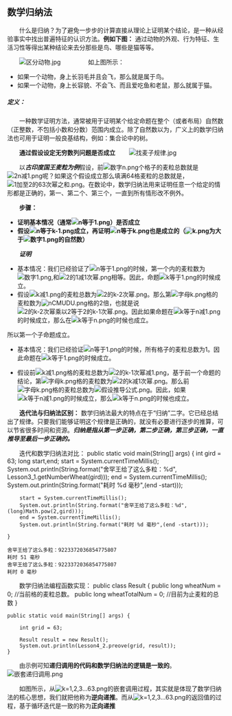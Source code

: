 ## 数学归纳法

　　什么是归纳？为了避免一步步的计算直接从理论上证明某个结论，是一种从经验事实中找出普遍特征的认识方法。**例如下图：** 通过动物的外观、行为特征、生活习性等得出某种结论来去分那些是鸟、哪些是猫等等。

　　![区分动物.jpg](https://s2.ax1x.com/2019/09/02/nCFAVP.jpg)
　　
　　如上图所示：

* 如果一个动物，身上长羽毛并且会飞，那么就是属于鸟。
* 如果一个动物，身上长容貌、不会飞、而且爱吃鱼和老鼠，那么就属于猫。

##### 定义：
　　一种数学证明方法，通常被用于证明某个给定命题在整个（或者布局）自然数（正整数，不包括小数和分数）范围内成立。除了自然数以为，广义上的数学归纳法也可用于证明一般良基结构，例如：集合论中的树。

　　**通过假设设定无穷数列问题是否成立**
　　![找麦子规律.jpg](https://s2.ax1x.com/2019/07/30/eJHE1x.jpg)

　　以***古印度国王麦粒为例***假设，前![数字n.png](https://s2.ax1x.com/2019/07/30/eJHwNj.png)个格子的麦粒总数就是![2n减1.png](https://s2.ax1x.com/2019/09/02/nCEQrd.png)呢？如果这个假设成立那么填满64格麦粒的总数就是，![1加至2的63次幂之和.png](https://s2.ax1x.com/2019/09/02/nCV1lF.png)。在数论中，数学归纳法用来证明任意一个给定的情形都是正确的，第一、第二个、第三个，一直到所有情形改不例外。

　　**步骤：**
* **证明基本情况（通常![n等于1.png](https://s2.ax1x.com/2019/09/02/nCZE9K.png)）是否成立**
* **假设![n等于k-1.png](https://s2.ax1x.com/2019/09/02/nCZlNt.png)成立，再证明![n等于k.png](https://s2.ax1x.com/2019/09/02/nCewse.png)也是成立的（![k.png](https://s2.ax1x.com/2019/09/02/nCeXyF.png)为大于![数字1.png](https://s2.ax1x.com/2019/09/02/nCmFSK.png)的自然数）**

　　***证明***

* 基本情况：我们已经验证了![n等于1.png](https://s2.ax1x.com/2019/09/02/nCZE9K.png)的时候，第一个内的麦粒数为![数字1.png](https://s2.ax1x.com/2019/09/02/nCmFSK.png),和![2的1减1次幂.png](https://s2.ax1x.com/2019/09/02/nCnja9.png)相等。因此，命题![k等于1.png](https://s2.ax1x.com/2019/09/02/nCuNR0.png)的时候成立。
* 假设![k减1.png](https://s2.ax1x.com/2019/09/02/nCMUDU.png)的麦粒总数为![2的k-2次幂.png](https://s2.ax1x.com/2019/09/02/nC20dU.png)。那么第![字母k.png](https://s2.ax1x.com/2019/09/02/nCeXyF.png)格的麦粒数为![nCMUDU.png](https://s2.ax1x.com/2019/09/02/nCMUDU.png)格的2倍，也就是说![2的k-2次幂乘以2等于2的k-1次幂.png](https://s2.ax1x.com/2019/09/02/nCRO39.png)。因此如果命题在![k等于n减1.png](https://s2.ax1x.com/2019/09/02/nCZlNt.png)的时候成立，那么在![k等于n.png](https://s2.ax1x.com/2019/09/02/nCWmHf.png)的时候也成立。

所以第一个子命题成立。

* 基本情况：我们已经验证![n等于1.png](https://s2.ax1x.com/2019/09/02/nCZE9K.png)的时候，所有格子的麦粒总数为1。因此命题在![k等于1.png](https://s2.ax1x.com/2019/09/02/nCuNR0.png)的时候成立。

* 假设前![k减1.png](https://s2.ax1x.com/2019/09/02/nCMUDU.png)格的麦粒总数为![2的k-1次幂减1.png](https://s2.ax1x.com/2019/09/02/nCMhUH.png)，基于前一个命题的结论，第![字母k.png](https://s2.ax1x.com/2019/09/02/nCeXyF.png)格的麦粒数为![2的k减1次幂.png](https://s2.ax1x.com/2019/09/02/nCl0pR.png)。那么前![字母k.png](https://s2.ax1x.com/2019/09/02/nCeXyF.png)格的麦粒总数为![假设推导公式.png](https://s2.ax1x.com/2019/09/02/nC1iEF.png)。因此，如果![k等于n减1.png](https://s2.ax1x.com/2019/09/02/nCZlNt.png)的时候成立，那么![k等于n.png](https://s2.ax1x.com/2019/09/02/nCWmHf.png)的时候也成立。

　　**迭代法与归纳法区别：**
数学归纳法最大的特点在于“归纳”二字。它已经总结出了规律。只要我们能够证明这个规律是正确的，就没有必要进行逐步的推算，可以节省很多时间和资源。***归纳是指从第一步正确，第二步正确，第三步正确，一直推导至最后一步正确的。***

　　迭代和数学归纳法对比：
	public static void main(String[] args) {
        int gird = 63;
        long start,end;
        start = System.currentTimeMillis();
        System.out.println(String.format("舍罕王给了这么多粒：%d", Lesson3_1.getNumberWheat(gird)));
        end = System.currentTimeMillis();
        System.out.println(String.format("耗时 %d 毫秒",(end -start)));


        start = System.currentTimeMillis();
        System.out.println(String.format("舍罕王给了这么多粒：%d",(long)Math.pow(2,gird)));
        end = System.currentTimeMillis();
        System.out.println(String.format("耗时 %d 毫秒",(end -start)));

    }

	舍罕王给了这么多粒：9223372036854775807
	耗时 51 毫秒
	舍罕王给了这么多粒：9223372036854775807
	耗时 0 毫秒

　　数学归纳法编程函数实现：
	public class Result {
	    public long wheatNum = 0;        //当前格的麦粒总数。
	    public long wheatTotalNum = 0;   //目前为止麦粒的总数
	}

	public static void main(String[] args) {

        int grid = 63;

        Result result = new Result();
        System.out.println(Lesson4_2.preove(grid, result));
    }
　　由示例可知**递归调用的代码和数学归纳法的逻辑是一致的**。
　　![嵌套递归调用.png](https://s2.ax1x.com/2019/09/02/nPBRxK.png)

　　如图所示，从![k=1,2,3...63.png](https://s2.ax1x.com/2019/09/02/nPsVUJ.png)的嵌套调用过程，其实就是体现了数学归纳法的核心思想，我们就把他称为**逆向递推**。而从![k=1,2,3...63.png](https://s2.ax1x.com/2019/09/02/nPsVUJ.png)的返回值的过程，基于循环迭代是一致的称为**正向递推**
